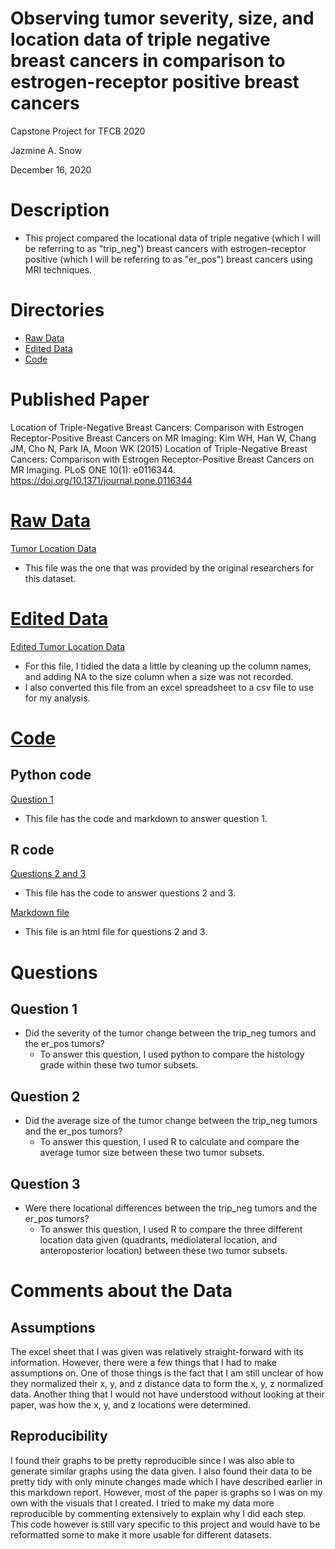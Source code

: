 # Observing tumor severity, size, and location data of triple negative breast cancers in comparison to estrogen-receptor positive breast cancers
Capstone Project for TFCB 2020
 
Jazmine A. Snow

December 16, 2020

# Description
 - This project compared the locational data of triple negative (which I will be referring to as "trip_neg") breast cancers with estrogen-receptor positive (which I will be referring to as "er_pos") breast cancers using MRI techniques. 
 
 # Directories
 - [Raw Data](../main/raw-data)
 - [Edited Data](../main/edited-data)
 - [Code](../main/code)
 
# Published Paper
Location of Triple-Negative Breast Cancers: Comparison with Estrogen Receptor-Positive Breast Cancers on MR Imaging:
Kim WH, Han W, Chang JM, Cho N, Park IA, Moon WK (2015) Location of Triple-Negative Breast Cancers: Comparison with Estrogen Receptor-Positive Breast Cancers on MR Imaging. PLoS ONE 10(1): e0116344. <https://doi.org/10.1371/journal.pone.0116344> 

# [Raw Data](../main/raw-data)
[Tumor Location Data](../main/raw-data/tumor%20location%20raw%20data_final.xls)
  - This file was the one that was provided by the original researchers for this dataset.

# [Edited Data](../main/edited-data)
[Edited Tumor Location Data](../main/edited-data/tumor-location_edited-data_csv.csv)
- For this file, I tidied the data a little by cleaning up the column names, and adding NA to the size column when a size was not recorded. 
- I also converted this file from an  excel spreadsheet to a csv file to use for my analysis. 

# [Code](../main/code)
## Python code 
[Question 1](../main/code/tfcb-capstone_question01_tumor-severity-comparison.ipynb)
- This file has the code and markdown to answer question 1.

## R code
[Questions 2 and 3](../main/code/tfcb-capstone_question02-and-question03_tumor-size-comparison-and-tumor-location-comparison.Rmd)
- This file has the code to answer questions 2 and 3.

[Markdown file](../main/code/tfcb-capstone_question02-and-question03_tumor-size-comparison-and-tumor-location-comparison.html)
- This file is an html file for questions 2 and 3.

# Questions
## Question 1
- Did the severity of the tumor change between the trip_neg tumors and the er_pos tumors?
   - To answer this question, I used python to compare the histology grade within these two tumor subsets. 

## Question 2
- Did the average size of the tumor change between the trip_neg tumors and the er_pos tumors?
   - To answer this question, I used R to calculate and compare the average tumor size between these two tumor subsets.

## Question 3
- Were there locational differences between the trip_neg tumors and the er_pos tumors?
   - To answer this question, I used R to compare the three different location data given (quadrants, mediolateral location, and anteroposterior location) between these two tumor subsets. 

# Comments about the Data
## Assumptions
The excel sheet that I was given was relatively straight-forward with its information. However, there were a few things that I had to make assumptions on. One of those things is the fact that I am still unclear of how they normalized their x, y, and z distance data to form the x, y, z normalized data. Another thing that I would not have understood without looking at their paper, was how the x, y, and z locations were determined.

## Reproducibility
I found their graphs to be pretty reproducible since I was also able to generate similar graphs using the data given. I also found their data to be pretty tidy with only minute changes made which I have described earlier in this markdown report. However, most of the paper is graphs so I was on my own with the visuals that I created. I tried to make my data more reproducible by commenting extensively to explain why I did each step. This code however is still vary specific to this project and would have to be reformatted some to make it more usable for different datasets. 

